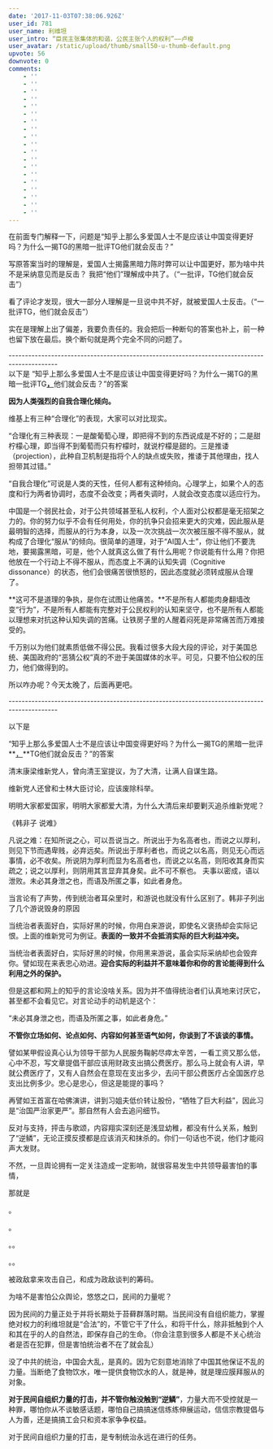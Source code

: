 ```yaml
---
date: '2017-11-03T07:38:06.926Z'
user_id: 781
user_name: 利维坦
user_intro: “臣民主张集体的和谐，公民主张个人的权利”——卢梭
user_avatar: /static/upload/thumb/small50-u-thumb-default.png
upvote: 56
downvote: 0
comments:
    - ''
    - ''
    - ''
    - ''
    - ''
    - ''
    - ''
    - ''
    - ''
    - ''
    - ''
    - ''
    - ''
    - ''
    - ''
    - ''
    - ''
    - ''
    - ''
---
```


在前面专门解释一下，问题是“知乎上那么多爱国人士不是应该让中国变得更好吗？为什么一揭TG的黑暗一批评TG他们就会反击？”

写原答案当时的理解是，爱国人士揭露黑暗力陈时弊可以让中国更好，那为啥中共不是采纳意见而是反击？ 我把“他们”理解成中共了。（“一批评，TG他们就会反击”）

看了评论才发现，很大一部分人理解是一旦说中共不好，就被爱国人士反击。（“一批评TG，他们就会反击”）

实在是理解上出了偏差，我要负责任的。我会把后一种断句的答案也补上，前一种也留下放在最后。换个断句就是两个完全不同的问题了。

\---------------------------------------------------------------------------------------------  
以下是 “知乎上那么多爱国人士不是应该让中国变得更好吗？为什么一揭TG的黑暗一批评TG<u style=""><b style="">，</b></u>他们就会反击？”的答案

  
**因为人类强烈的自我合理化倾向。**

维基上有三种“合理化”的表现，大家可以对比现实。

“合理化有三种表现：一是酸葡萄心理，即把得不到的东西说成是不好的；二是甜柠檬心理，即当得不到葡萄而只有柠檬时，就说柠檬是甜的。三是推诿（projection），此种自卫机制是指将个人的缺点或失败，推诿于其他理由，找人担带其过错。”

“自我合理化”可说是人类的天性，任何人都有这种倾向。心理学上，如果个人的态度和行为两者协调时，态度不会改变；两者失调时，人就会改变态度以适应行为。

中国是一个弱民社会，对于公共领域甚至私人权利，个人面对公权都是毫无招架之力的。你的努力似乎不会有任何用处，你的抗争只会招来更大的灾难，因此服从是最明智的选择，而服从的行为本身，以及一次次挑战一次次被压服不得不服从，就构成了合理化“服从”的倾向。很简单的道理，对于“AI国人士”，你让他们不要洗地，要揭露黑暗，可是，他个人就真这么做了有什么用呢？你说能有什么用？你把他放在一个行动上不得不服从，而态度上不满的认知失调（Cognitive dissonance）的状态，他们会很痛苦很愤怒的，因此态度就必须转成服从合理了。

**这可不是道理的争执，是你在试图让他痛苦。**不是所有人都能肉身翻墙改变“行为”，不是所有人都能有完整对于公民权利的认知来坚守，也不是所有人都能以理想来对抗这种认知失调的苦痛。让铁房子里的人醒着闷死是非常痛苦而万难接受的。

千万别以为他们就素质低做不得公民。我看过很多大段大段的评论，对于美国总统、美国政府的“恶猜公权”真的不逊于美国媒体的水平。可见，只要不怕公权的压力，他们做得到的。

所以咋办呢？今天太晚了，后面再更吧。

  

\---------------------------------------------------------------------------------------------

以下是

“知乎上那么多爱国人士不是应该让中国变得更好吗？为什么一揭TG的黑暗一批评**<u>，</u>**TG他们就会反击？”的答案

清末康梁维新党人，曾向清王室提议，为了大清，让满人自谋生路。

维新党人还曾和士林大臣讨论，应该废除科举。

明明大家都爱国家，明明大家都爱大清，为什么大清后来却要剿灭追杀维新党呢？

  

《韩非子 说难》

凡说之难：在知所说之心，可以吾说当之。所说出于为名高者也，而说之以厚利，则见下节而遇卑贱，必弃远矣。所说出于厚利者也，而说之以名高，则见无心而远事情，必不收矣。所说阴为厚利而显为名高者也，而说之以名高，则阳收其身而实疏之；说之以厚利，则阴用其言显弃其身矣。此不可不察也。 夫事以密成，语以泄败。未必其身泄之也，而语及所匿之事，如此者身危。

  

当言论有了声势，传到统治者耳朵里时，和游说也就没有什么区别了。韩非子列出了几个游说毁身的原因

当统治者表面好白，实际好黑的时候，你用白来游说，即使名义褒扬却会实际记恨。上面的维新党可为例证。**表面的一致并不会抵消实际的巨大利益冲突。**

当统治者表面好白，实际好黑的时候，你用黑来游说，虽会实际采纳却也会毁弃你。譬如现在来表忠心劝进。**迎合实际的利益并不意味着你和你的言论能得到什么利用之外的保护。**

但是这都和网上的知乎的言论没啥关系。因为并不值得统治者们认真地来讨厌它，甚至都不会看见它。对言论动手的动机是这个：

“未必其身泄之也，而语及所匿之事，如此者身危。”

**不管你立场如何、论点如何、内容如何甚至语气如何，你谈到了不该谈的事情。**

譬如某甲假设真心认为领导干部为人民服务鞠躬尽瘁太辛苦，一看工资又那么低，心中不忍，写文章提倡干部应该用财政支出搞公费医疗。那么马上就会有人讲，早就公费医疗了，又有人自然会在意现在支出多少，去问干部公费医疗占全国医疗总支出比例多少。忠心是忠心，但这是能提的事吗？

再譬如王首富在哈佛演讲，讲到习姐夫低价转让股份，“牺牲了巨大利益”，因此习是“治国严治家更严”。那自然有人会去追问细节。

反对与支持，抨击与歌颂，内容翔实深刻还是浅显幼稚，都没有什么关系，触到了“逆鳞”，无论正摸反摸都是应该消灭和抹杀的。你们一句话也不说，他们才能闷声大发财。

不然，一旦舆论拥有一定关注造成一定影响，就很容易发生中共领导最害怕的事情，

那就是

。

。

。。

。。

被政敌拿来攻击自己，和成为政敌谈判的筹码。

  

为啥不是害怕公众舆论，悠悠之口，民间的力量呢？

因为民间的力量正处于并将长期处于苔藓群落时期。当民间没有自组织能力，掌握绝对权力的利维坦就是“合法”的，不管它干了什么，和将干什么，除非抵触到个人和其在乎的人的自然法，即保存自己的生命。（你会注意到很多人都是不关心统治者是否在犯罪，但是害怕统治者不在了就会乱）

没了中共的统治，中国会大乱，是真的。因为它刻意地消除了中国其他保证不乱的力量。当断绝了食物饮水，唯一提供食物饮水的人，就是神，就是理应膜拜服从的对象。  

**对于民间自组织力量的打击，并不管你触没触到“逆鳞”**，力量大而不受控就是一种罪，哪怕你从不谈敏感话题，哪怕自己搞搞迷信练练伸展运动，信信宗教提倡与人为善，还是搞搞工会只和资本家争争权益。

对于民间自组织力量的打击，是专制统治永远在进行的任务。
